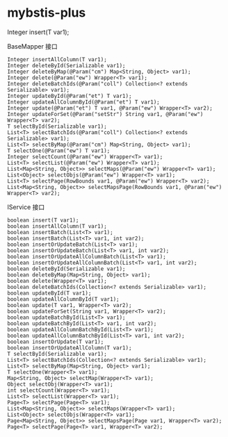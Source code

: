 # mybstis-plus
Integer insert(T var1);

BaseMapper 接口

    Integer insertAllColumn(T var1);
    Integer deleteById(Serializable var1);
    Integer deleteByMap(@Param("cm") Map<String, Object> var1);
    Integer delete(@Param("ew") Wrapper<T> var1);
    Integer deleteBatchIds(@Param("coll") Collection<? extends Serializable> var1);
    Integer updateById(@Param("et") T var1);
    Integer updateAllColumnById(@Param("et") T var1);
    Integer update(@Param("et") T var1, @Param("ew") Wrapper<T> var2);
    Integer updateForSet(@Param("setStr") String var1, @Param("ew") Wrapper<T> var2);
    T selectById(Serializable var1);
    List<T> selectBatchIds(@Param("coll") Collection<? extends Serializable> var1);
    List<T> selectByMap(@Param("cm") Map<String, Object> var1);
    T selectOne(@Param("ew") T var1);
    Integer selectCount(@Param("ew") Wrapper<T> var1);
    List<T> selectList(@Param("ew") Wrapper<T> var1);
    List<Map<String, Object>> selectMaps(@Param("ew") Wrapper<T> var1);
    List<Object> selectObjs(@Param("ew") Wrapper<T> var1);
    List<T> selectPage(RowBounds var1, @Param("ew") Wrapper<T> var2);
    List<Map<String, Object>> selectMapsPage(RowBounds var1, @Param("ew") Wrapper<T> var2);
       
IService 接口

    boolean insert(T var1);
    boolean insertAllColumn(T var1);
    boolean insertBatch(List<T> var1);
    boolean insertBatch(List<T> var1, int var2);
    boolean insertOrUpdateBatch(List<T> var1);
    boolean insertOrUpdateBatch(List<T> var1, int var2);
    boolean insertOrUpdateAllColumnBatch(List<T> var1);
    boolean insertOrUpdateAllColumnBatch(List<T> var1, int var2);
    boolean deleteById(Serializable var1);
    boolean deleteByMap(Map<String, Object> var1);
    boolean delete(Wrapper<T> var1);
    boolean deleteBatchIds(Collection<? extends Serializable> var1);
    boolean updateById(T var1);
    boolean updateAllColumnById(T var1);
    boolean update(T var1, Wrapper<T> var2);
    boolean updateForSet(String var1, Wrapper<T> var2);
    boolean updateBatchById(List<T> var1);
    boolean updateBatchById(List<T> var1, int var2);
    boolean updateAllColumnBatchById(List<T> var1);
    boolean updateAllColumnBatchById(List<T> var1, int var2);
    boolean insertOrUpdate(T var1);
    boolean insertOrUpdateAllColumn(T var1);
    T selectById(Serializable var1);
    List<T> selectBatchIds(Collection<? extends Serializable> var1);
    List<T> selectByMap(Map<String, Object> var1);
    T selectOne(Wrapper<T> var1);
    Map<String, Object> selectMap(Wrapper<T> var1);
    Object selectObj(Wrapper<T> var1);
    int selectCount(Wrapper<T> var1);
    List<T> selectList(Wrapper<T> var1);
    Page<T> selectPage(Page<T> var1);
    List<Map<String, Object>> selectMaps(Wrapper<T> var1);
    List<Object> selectObjs(Wrapper<T> var1);
    Page<Map<String, Object>> selectMapsPage(Page var1, Wrapper<T> var2);
    Page<T> selectPage(Page<T> var1, Wrapper<T> var2);